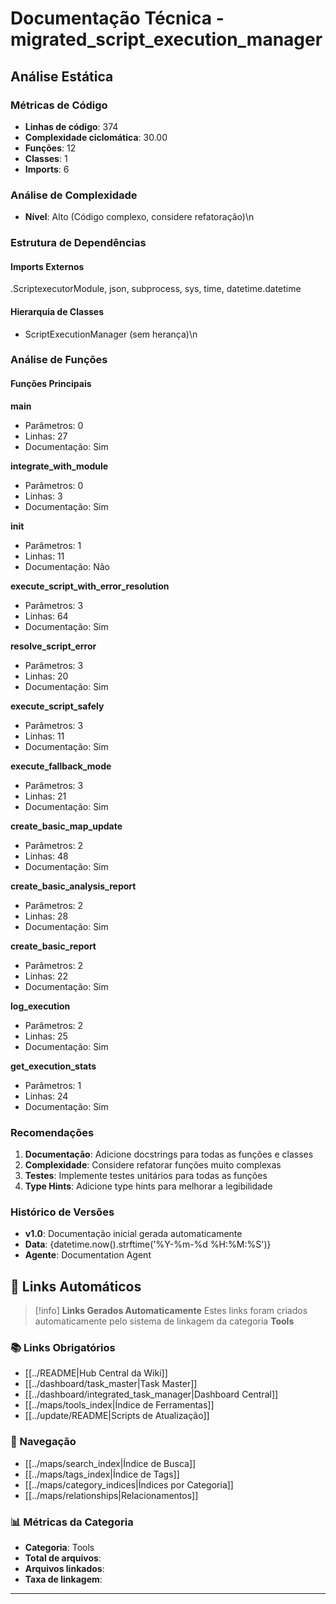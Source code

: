 # Documentação Técnica - migrated_script_execution_manager

## Análise Estática

### Métricas de Código
- **Linhas de código**: 374
- **Complexidade ciclomática**: 30.00
- **Funções**: 12
- **Classes**: 1
- **Imports**: 6

### Análise de Complexidade
- **Nível**: Alto (Código complexo, considere refatoração)\n
### Estrutura de Dependências

#### Imports Externos
.ScriptexecutorModule, json, subprocess, sys, time, datetime.datetime

#### Hierarquia de Classes
- ScriptExecutionManager (sem herança)\n
### Análise de Funções

#### Funções Principais
**main**
- Parâmetros: 0
- Linhas: 27
- Documentação: Sim

**integrate_with_module**
- Parâmetros: 0
- Linhas: 3
- Documentação: Sim

**__init__**
- Parâmetros: 1
- Linhas: 11
- Documentação: Não

**execute_script_with_error_resolution**
- Parâmetros: 3
- Linhas: 64
- Documentação: Sim

**resolve_script_error**
- Parâmetros: 3
- Linhas: 20
- Documentação: Sim

**execute_script_safely**
- Parâmetros: 3
- Linhas: 11
- Documentação: Sim

**execute_fallback_mode**
- Parâmetros: 3
- Linhas: 21
- Documentação: Sim

**create_basic_map_update**
- Parâmetros: 2
- Linhas: 48
- Documentação: Sim

**create_basic_analysis_report**
- Parâmetros: 2
- Linhas: 28
- Documentação: Sim

**create_basic_report**
- Parâmetros: 2
- Linhas: 22
- Documentação: Sim

**log_execution**
- Parâmetros: 2
- Linhas: 25
- Documentação: Sim

**get_execution_stats**
- Parâmetros: 1
- Linhas: 24
- Documentação: Sim

### Recomendações

1. **Documentação**: Adicione docstrings para todas as funções e classes
2. **Complexidade**: Considere refatorar funções muito complexas
3. **Testes**: Implemente testes unitários para todas as funções
4. **Type Hints**: Adicione type hints para melhorar a legibilidade

### Histórico de Versões

- **v1.0**: Documentação inicial gerada automaticamente
- **Data**: {datetime.now().strftime('%Y-%m-%d %H:%M:%S')}
- **Agente**: Documentation Agent


## 🔗 **Links Automáticos**

> [!info] **Links Gerados Automaticamente**
> Estes links foram criados automaticamente pelo sistema de linkagem da categoria **Tools**

### **📚 Links Obrigatórios**
- [[../README|Hub Central da Wiki]]
- [[../dashboard/task_master|Task Master]]
- [[../dashboard/integrated_task_manager|Dashboard Central]]
- [[../maps/tools_index|Índice de Ferramentas]]
- [[../update/README|Scripts de Atualização]]

### **🧭 Navegação**
- [[../maps/search_index|Índice de Busca]]
- [[../maps/tags_index|Índice de Tags]]
- [[../maps/category_indices|Índices por Categoria]]
- [[../maps/relationships|Relacionamentos]]

### **📊 Métricas da Categoria**
- **Categoria**: Tools
- **Total de arquivos**: <!-- Contador automático -->
- **Arquivos linkados**: <!-- Contador automático -->
- **Taxa de linkagem**: <!-- Percentual automático -->

---

